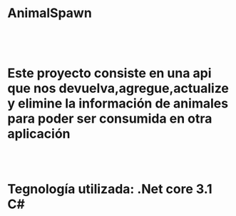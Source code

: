 <h1>AnimalSpawn<h1> <br>

<p>
Este proyecto consiste en una api que nos devuelva,agregue,actualize y elimine la información de animales para poder ser consumida en otra aplicación
</p>

<br>

<p>
Tegnología utilizada:
.Net core 3.1
C#
</p>
